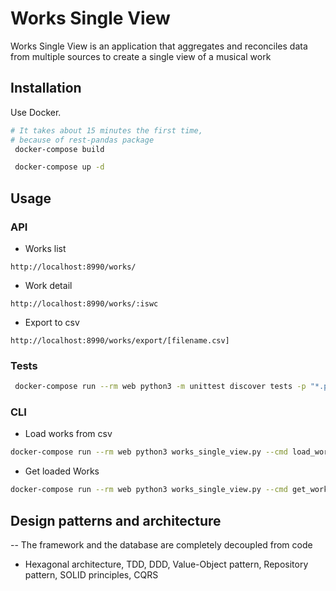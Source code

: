 # Works Single View

Works Single View is an application that aggregates and reconciles	data from multiple sources to create a single view of a musical	work

## Installation

Use Docker.

```bash
# It takes about 15 minutes the first time, 
# because of rest-pandas package
 docker-compose build 
```

```bash
 docker-compose up -d
```

## Usage

### API

- Works list

```
http://localhost:8990/works/
```

- Work detail

```
http://localhost:8990/works/:iswc
```

- Export to csv

```
http://localhost:8990/works/export/[filename.csv]
```

### Tests

```bash
 docker-compose run --rm web python3 -m unittest discover tests -p "*.py"
```
### CLI

- Load works from csv

```bash
docker-compose run --rm web python3 works_single_view.py --cmd load_works_from_csv --csv tests/infrastructure/cli/works_metadata.csv
```

- Get loaded Works

```bash
docker-compose run --rm web python3 works_single_view.py --cmd get_works
```

## Design patterns and architecture

-- The framework and the database are completely decoupled from code

- Hexagonal architecture, TDD, DDD, Value-Object pattern, Repository pattern, SOLID principles, CQRS